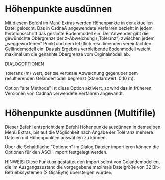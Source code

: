 # Höhenpunkte ausdünnen

Mit diesem Befehl im Menü Extras werden Höhenpunkte in der aktuellen Datei gelöscht. Das in CadnaA angewendete Verfahren bezieht in jedem Iterationsschritt das gesamte Bodenmodell ein. Der Anwender gibt die gewünschte Obergrenze der z-Abweichung („Toleranz“) zwischen jedem „weggeworfenen“ Punkt und dem letztlich resultierenden vereinfachten Geländemodell ein. Das als Ergebnis verbleibende Bodenmodell weicht maximal um die genannte Obergrenze vom Orginalmodell ab.

DIALOGOPTIONEN

Toleranz (m)
Wert, der die vertikale Abweichung gegenüber dem resultierenden Geländemodell begrenzt (Standardwert: 0.10 m).

Option "alte Methode"
Ist diese Option aktiviert, so wird das in früheren Versionen von CadnaA verwendete Verfahren angewandt.


# Höhenpunkte ausdünnen (Multifile)
Dieser Befehl entspricht dem Befehl Höhenpunkte ausdünnen in demselben Menü Extras, bis auf die Möglichkeit nach Angabe der Toleranz mehrere Dateien mit Höhenpunkten auswählen zu können.

Über die Schaltfläche "Optionen" im Dialog Dateien importieren können die Optionen für den ASCII-Import festgelegt werden.

HINWEIS: Diese Funktion gestattet den Import selbst von Geländemodellen, die im Ausgangszustand die vorgegebene maximale Dateigröße von 32 Bit-Betriebssystemen (2 GigaByte) übersteigen würden.
